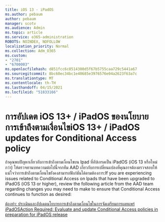 ```yaml
---
title: iOS 13 - iPadOS
ms.author: pebaum
author: pebaum
manager: scotv
ms.audience: Admin
ms.topic: article
ms.service: o365-administration
ROBOTS: NOINDEX, NOFOLLOW
localization_priority: Normal
ms.collection: Adm_O365
ms.custom:
- "2701"
- "6700003"
ms.openlocfilehash: d851fcc6c8514300d5f67b5755caa729c5441a67
ms.sourcegitcommit: 8bc60ec34bc1e40685e3976576e04a2623f63a7c
ms.translationtype: MT
ms.contentlocale: th-TH
ms.lasthandoff: 04/15/2021
ms.locfileid: "51833166"
---
```

# <a name="ios-13--ipados-updates-for-conditional-access-policy"></a><span data-ttu-id="8ab62-102">การอัปเดต iOS 13+ / iPadOS ของนโยบายการเข้าถึงตามเงื่อนไข</span><span class="sxs-lookup"><span data-stu-id="8ab62-102">iOS 13+ / iPadOS updates for Conditional Access policy</span></span>

<span data-ttu-id="8ab62-103">ถ้าคุณพบปัญหาเกี่ยวกับการเข้าถึงตามเงื่อนไขบน Ipad ที่อัปเกรดเป็น iPadOS (iOS 13 หรือใหม่กว่า) ให้ตรวจทานบทความต่อไปนี้จากทีม AAD เกี่ยวกับการเปลี่ยนแปลงที่คุณอาจต้องตรวจสอบให้แน่ใจว่าการเข้าถึงตามเงื่อนไขยังคงสามารถฟังก์ชันได้ตามต้องการ:</span><span class="sxs-lookup"><span data-stu-id="8ab62-103">If you are experiencing issues related to Conditional Access on Ipads that have been upgraded to iPadOS (iOS 13 or higher), review the following article from the AAD team regarding changes you may need to make to ensure that Conditional Access continues to function as desired:</span></span>

[<span data-ttu-id="8ab62-104">ต้องทํา: ประเมินและอัปเดตนโยบายการเข้าถึงตามเงื่อนไขในการจัดเตรียมการเผยแพร่ iPadOS</span><span class="sxs-lookup"><span data-stu-id="8ab62-104">Action Required: Evaluate and update Conditional Access policies in preparation for iPadOS release</span></span>](https://support.microsoft.com/help/4521038/action-required-update-conditional-access-policies-for-ipados)